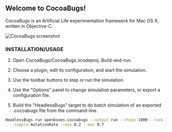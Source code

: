 ## Welcome to CocoaBugs!

CocoaBugs is an Artificial Life experimentation framework for Mac OS X,
written in Objective-C.

![CocoaBugs screenshot](https://doormouse.org/misc/cocoabugs.jpg)

### INSTALLATION/USAGE

1. Open CocoaBugs/CocoaBugs.xcodeproj. Build-and-run.

2. Choose a plugin, edit its configuration, and start the simulation.

3. Use the toolbar buttons to step or run the simulation.

4. Use the "Options" panel to change simulation parameters, or export a
configuration file.

5. Build the "HeadlessBugs" target to do batch simulation of an exported
.cocoabugs file from the command-line.

```bash
HeadlessBugs run openboxes.cocoabugs --output run --steps 1000 --runs 10 \
  --sample mutationRate --min 0.2 --max 0.7
```
